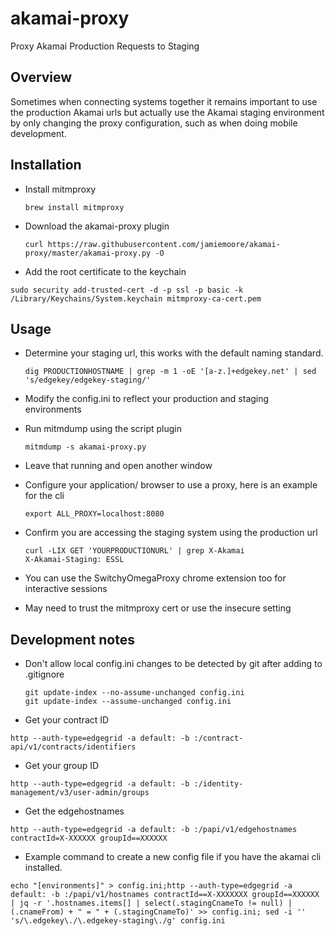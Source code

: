 # akamai-proxy

Proxy Akamai Production Requests to Staging

## Overview

Sometimes when connecting systems together it remains important to use the production Akamai urls but actually use the Akamai staging environment by only changing the proxy configuration, such as when doing mobile development.

## Installation

- Install mitmproxy

  ```
  brew install mitmproxy
  ```

- Download the akamai-proxy plugin

  ```
  curl https://raw.githubusercontent.com/jamiemoore/akamai-proxy/master/akamai-proxy.py -O
  ```

* Add the root certificate to the keychain

```
sudo security add-trusted-cert -d -p ssl -p basic -k /Library/Keychains/System.keychain mitmproxy-ca-cert.pem
```

## Usage

- Determine your staging url, this works with the default naming standard.

  ```
  dig PRODUCTIONHOSTNAME | grep -m 1 -oE '[a-z.]+edgekey.net' | sed 's/edgekey/edgekey-staging/'
  ```

- Modify the config.ini to reflect your production and staging environments

- Run mitmdump using the script plugin

  ```
  mitmdump -s akamai-proxy.py
  ```

- Leave that running and open another window

- Configure your application/ browser to use a proxy, here is an example for the cli

  ```
  export ALL_PROXY=localhost:8080
  ```

- Confirm you are accessing the staging system using the production url

  ```
  curl -LIX GET 'YOURPRODUCTIONURL' | grep X-Akamai
  X-Akamai-Staging: ESSL
  ```

- You can use the SwitchyOmegaProxy chrome extension too for interactive sessions
- May need to trust the mitmproxy cert or use the insecure setting

## Development notes

- Don't allow local config.ini changes to be detected by git after adding to .gitignore

  ```
  git update-index --no-assume-unchanged config.ini
  git update-index --assume-unchanged config.ini
  ```


* Get your contract ID
```
http --auth-type=edgegrid -a default: -b :/contract-api/v1/contracts/identifiers 
```
* Get your group ID
```
http --auth-type=edgegrid -a default: -b :/identity-management/v3/user-admin/groups
```
* Get the edgehostnames
```
http --auth-type=edgegrid -a default: -b :/papi/v1/edgehostnames contractId=X-XXXXXX groupId==XXXXXX
```
* Example command to create a new config file if you have the akamai cli installed.
```
echo "[environments]" > config.ini;http --auth-type=edgegrid -a default: -b :/papi/v1/hostnames contractId==X-XXXXXXX groupId==XXXXXX | jq -r '.hostnames.items[] | select(.stagingCnameTo != null) | (.cnameFrom) + " = " + (.stagingCnameTo)' >> config.ini; sed -i '' 's/\.edgekey\./\.edgekey-staging\./g' config.ini
 ```